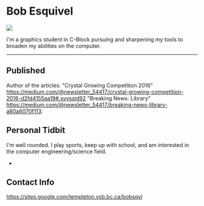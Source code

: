 # Bob Esquivel

![](./_assets/janze-profile.jpg)

I'm a graphics student in C-Block pursuing and sharpening my tools to broaden my abilities on the computer.

___

## Published
Author of the articles:
"Crystal Growing Competition 2016" <https://medium.com/@newsletter_54417/crystal-growing-competition-2016-d2fd4155aa19#.syyssjd92> "Breaking News: Library" <https://medium.com/@newsletter_54417/breaking-news-library-a80a6070f113>:

## Personal Tidbit 
I'm well rounded. 
I play sports, keep up with school, and am interested in the computer engineering/science field.

+

## Contact Info
https://sites.google.com/templeton.vsb.bc.ca/bobsqvl
